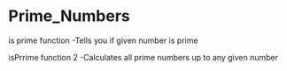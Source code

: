 # Prime_Numbers

is prime function 
-Tells you if given number is prime

isPrrime function 2
-Calculates all prime numbers up to any given number
